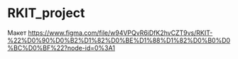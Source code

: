 # RKIT_project

Макет https://www.figma.com/file/w94VPQvR6iDfK2hvCZT9vs/RKIT-%22%D0%90%D0%B2%D1%82%D0%BE%D1%88%D1%82%D0%B0%D0%BC%D0%BF%22?node-id=0%3A1
